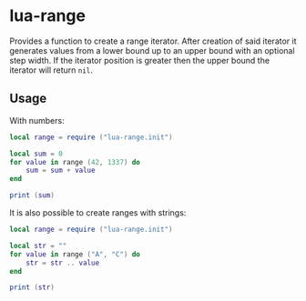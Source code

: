 # lua-range

Provides a function to create a range iterator. After creation of said iterator it generates values from a lower bound up to an upper bound with an optional step width. If the iterator position is greater then the upper bound the iterator will return ```nil```.

## Usage

With numbers:

```lua
local range = require ("lua-range.init")

local sum = 0
for value in range (42, 1337) do
	sum = sum + value
end

print (sum)
```

It is also possible to create ranges with strings:

```lua
local range = require ("lua-range.init")

local str = ""
for value in range ("A", "C") do
	str = str .. value
end

print (str)
```


